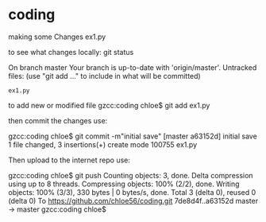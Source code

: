 # coding

making some Changes ex1.py

to see what changes locally:  git status

On branch master
Your branch is up-to-date with 'origin/master'.
Untracked files:
  (use "git add <file>..." to include in what will be committed)

	ex1.py

to add new or modified file
gzcc:coding chloe$ git add ex1.py


then commit the changes use:

gzcc:coding chloe$ git commit -m"initial save"
[master a63152d] initial save
 1 file changed, 3 insertions(+)
 create mode 100755 ex1.py

Then upload to the internet repo use:


gzcc:coding chloe$ git push
Counting objects: 3, done.
Delta compression using up to 8 threads.
Compressing objects: 100% (2/2), done.
Writing objects: 100% (3/3), 330 bytes | 0 bytes/s, done.
Total 3 (delta 0), reused 0 (delta 0)
To https://github.com/chloe56/coding.git
   7de8d4f..a63152d  master -> master
gzcc:coding chloe$
